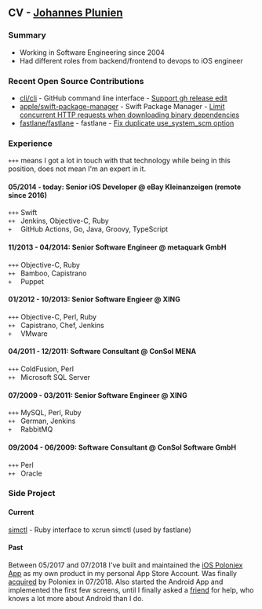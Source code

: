 ## CV - [Johannes Plunien](mailto:johannes@plunien.com)

### Summary

- Working in Software Engineering since 2004
- Had different roles from backend/frontend to devops to iOS engineer

### Recent Open Source Contributions

* [cli/cli](https://github.com/cli/cli) - GitHub command line interface - [Support gh release edit](https://github.com/cli/cli/pull/5422)
* [apple/swift-package-manager](github.com/apple/swift-package-manager) - Swift Package Manager - [Limit concurrent HTTP requests when downloading binary dependencies](https://github.com/apple/swift-package-manager/pull/4017)
* [fastlane/fastlane](github.com/fastlane/fastlane) - fastlane - [Fix duplicate use_system_scm option](https://github.com/fastlane/fastlane/pull/17957)

### Experience

`+++` means I got a lot in touch with that technology while being in this position, does not mean I'm an expert in it.

#### 05/2014 - today: Senior iOS Developer @ eBay Kleinanzeigen (remote since 2016)
`+++` Swift\
`++ ` Jenkins, Objective-C, Ruby\
`+  ` GitHub Actions, Go, Java, Groovy, TypeScript

#### 11/2013 - 04/2014: Senior Software Engineer @ metaquark GmbH
`+++` Objective-C, Ruby\
`++ ` Bamboo, Capistrano\
`+  ` Puppet

#### 01/2012 - 10/2013: Senior Software Engieer @ XING
`+++` Objective-C, Perl, Ruby\
`++ ` Capistrano, Chef, Jenkins\
`+  ` VMware

#### 04/2011 - 12/2011: Software Consultant @ ConSol MENA
`+++` ColdFusion, Perl\
`++ ` Microsoft SQL Server

#### 07/2009 - 03/2011: Senior Software Engineer @ XING
`+++` MySQL, Perl, Ruby\
`++ ` German, Jenkins\
`+  ` RabbitMQ

#### 09/2004 - 06/2009: Software Consultant @ ConSol Software GmbH
`+++` Perl\
`++ ` Oracle

### Side Project

#### Current
[simctl](https://github.com/plu/simctl) - Ruby interface to xcrun simctl (used by fastlane)

#### Past
Between 05/2017 and 07/2018 I've built and maintained the [iOS Poloniex App](https://apps.apple.com/us/app/poloniex-crypto-exchange/id1234141021) as my own product in my personal App Store Account. Was finally [acquired](https://www.circle.com/blog/announcing-the-official-poloniex-mobile-app) by Poloniex in 07/2018. Also started the Android App and implemented the first few screens, until I finally asked a [friend](https://github.com/CiprianU) for help, who  knows a lot more about Android than I do.
